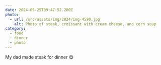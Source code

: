 ```yaml
---
date: 2024-05-25T09:47:52.280Z
photo:
  - url: /src/assets/img/2024/img-4590.jpg
    alt: Photo of steak, croissant with cream cheese, and corn soup
category:
  - food
  - dinner
  - photo
---
```


My dad made steak for dinner 😋
